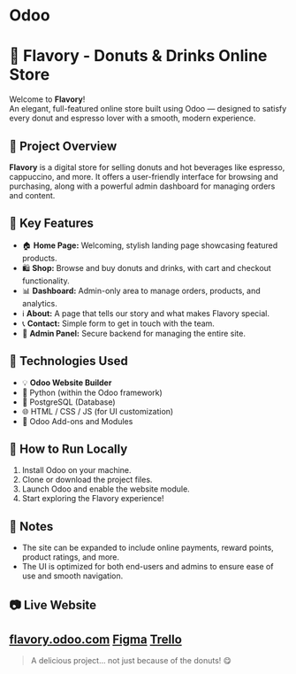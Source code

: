# Odoo
# 🍩 Flavory - Donuts & Drinks Online Store

Welcome to **Flavory**!  
An elegant, full-featured online store built using Odoo — designed to satisfy every donut and espresso lover with a smooth, modern experience.

## 🎯 Project Overview

**Flavory** is a digital store for selling donuts and hot beverages like espresso, cappuccino, and more. It offers a user-friendly interface for browsing and purchasing, along with a powerful admin dashboard for managing orders and content.

## 🧩 Key Features

- 🏠 **Home Page:** Welcoming, stylish landing page showcasing featured products.
- 🛍️ **Shop:** Browse and buy donuts and drinks, with cart and checkout functionality.
- 📊 **Dashboard:** Admin-only area to manage orders, products, and analytics.
- ℹ️ **About:** A page that tells our story and what makes Flavory special.
- 📞 **Contact:** Simple form to get in touch with the team.
- 🔐 **Admin Panel:** Secure backend for managing the entire site.

## 🔧 Technologies Used

- 💡 **Odoo Website Builder**
- 🐍 Python (within the Odoo framework)
- 💾 PostgreSQL (Database)
- 🌐 HTML / CSS / JS (for UI customization)
- 🧩 Odoo Add-ons and Modules

## 🚀 How to Run Locally

1. Install Odoo on your machine.
2. Clone or download the project files.
3. Launch Odoo and enable the website module.
4. Start exploring the Flavory experience!

## 📌 Notes

- The site can be expanded to include online payments, reward points, product ratings, and more.
- The UI is optimized for both end-users and admins to ensure ease of use and smooth navigation.

## 📷 Live Website

[flavory.odoo.com](https://flavory.odoo.com/)
[Figma](https://www.figma.com/design/bOMD2UMC0JDXu1XCCj4tBL/Flavory?node-id=6-1141&t=q3leI5cdDHKVUS4M-0)
[Trello](https://trello.com/b/QbmAdVKU/odoo)
---

> A delicious project... not just because of the donuts! 😋

